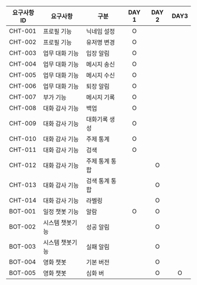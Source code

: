 요구사항 ID | 요구사항 | 구분 | DAY 1 | DAY 2 | DAY3 
-- | -- | -- | :--: | :--: | :--: 
CHT-001 | 프로필 기능 | 닉네임 설정 | O |  |  |  
CHT-002 | 프로필 기능 | 유저명 변경 | O |  |  |  
CHT-003 | 업무 대화 기능 | 입장 알림 | O |  |  |  
CHT-004 | 업무 대화 기능 | 메시지 송신 | O |  |  |  
CHT-005 | 업무 대화 기능 | 메시지 수신 | O |  |  |  
CHT-006 | 업무 대화 기능 | 퇴장 알림 | O |  |  |  
CHT-007 | 부가 기능 | 메시지 기록 | O |  |  |  
CHT-008 | 대화 감사 기능 | 백업 | O |  |  |  
CHT-009 | 대화 감사 기능 | 대화기록 생성 | O |  |  |  
CHT-010 | 대화 감사 기능 | 주제 통계 | O |  |  |  
CHT-011 | 대화 감사 기능 | 검색 | O |  |  |  
CHT-012 | 대화 감사 기능 | 주제 통계 통합 |  | O |  |  
CHT-013 | 대화 감사 기능 | 검색 통계 통합 |  | O |  |  
CHT-014 | 대화 감사 기능 | 라벨링 |  | O |  |  
BOT-001 | 일정 챗봇 기능 | 알람 | O | O |  |  
BOT-002 | 시스템 챗봇기능 | 성공 알림 |  | O |  |  
BOT-003 | 시스템 챗봇기능 | 실패 알림 |  | O |  |  
BOT-004 | 영화 챗봇 | 기본 버전 |  | O |  |  
BOT-005 | 영화 챗봇 | 심화 버 |  | O | O |
